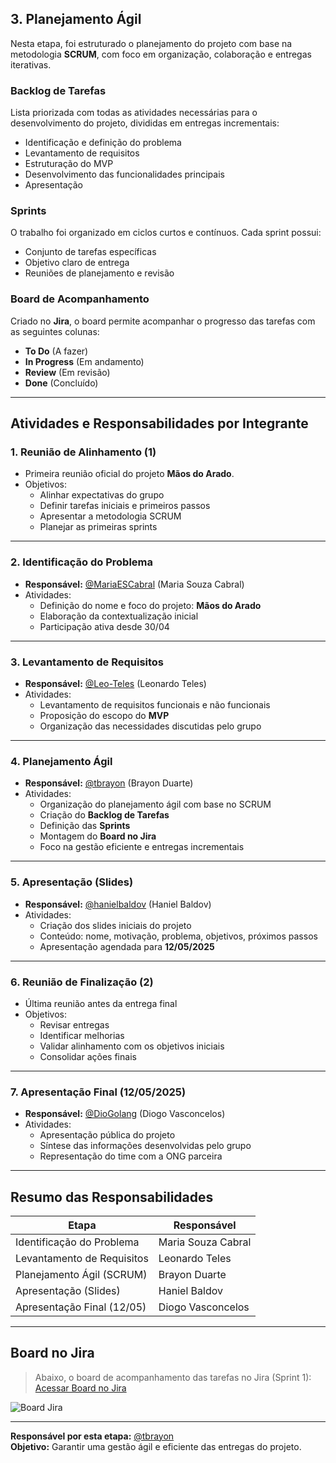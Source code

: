 ## 3. Planejamento Ágil

Nesta etapa, foi estruturado o planejamento do projeto com base na metodologia **SCRUM**, com foco em organização, colaboração e entregas iterativas.

### Backlog de Tarefas  
Lista priorizada com todas as atividades necessárias para o desenvolvimento do projeto, divididas em entregas incrementais:

- Identificação e definição do problema  
- Levantamento de requisitos  
- Estruturação do MVP  
- Desenvolvimento das funcionalidades principais  
- Apresentação  

### Sprints  
O trabalho foi organizado em ciclos curtos e contínuos. Cada sprint possui:

- Conjunto de tarefas específicas  
- Objetivo claro de entrega  
- Reuniões de planejamento e revisão  

### Board de Acompanhamento  
Criado no **Jira**, o board permite acompanhar o progresso das tarefas com as seguintes colunas:

- **To Do** (A fazer)  
- **In Progress** (Em andamento)  
- **Review** (Em revisão)  
- **Done** (Concluído)  

---

## Atividades e Responsabilidades por Integrante

### 1. Reunião de Alinhamento (1)
- Primeira reunião oficial do projeto **Mãos do Arado**.
- Objetivos:
  - Alinhar expectativas do grupo  
  - Definir tarefas iniciais e primeiros passos  
  - Apresentar a metodologia SCRUM  
  - Planejar as primeiras sprints  

---

### 2. Identificação do Problema
- **Responsável:** [@MariaESCabral](https://github.com/MariaESCabral) (Maria Souza Cabral)  
- Atividades:
  - Definição do nome e foco do projeto: **Mãos do Arado**  
  - Elaboração da contextualização inicial  
  - Participação ativa desde 30/04  

---

### 3. Levantamento de Requisitos
- **Responsável:** [@Leo-Teles](https://github.com/Leo-Teles) (Leonardo Teles)  
- Atividades:
  - Levantamento de requisitos funcionais e não funcionais  
  - Proposição do escopo do **MVP**  
  - Organização das necessidades discutidas pelo grupo  

---

### 4. Planejamento Ágil
- **Responsável:** [@tbrayon](https://github.com/tbrayon) (Brayon Duarte)  
- Atividades:
  - Organização do planejamento ágil com base no SCRUM  
  - Criação do **Backlog de Tarefas**  
  - Definição das **Sprints**  
  - Montagem do **Board no Jira**  
  - Foco na gestão eficiente e entregas incrementais  

---

### 5. Apresentação (Slides)
- **Responsável:** [@hanielbaldov](https://github.com/hanielbaldov) (Haniel Baldov)  
- Atividades:
  - Criação dos slides iniciais do projeto  
  - Conteúdo: nome, motivação, problema, objetivos, próximos passos  
  - Apresentação agendada para **12/05/2025**  

---

### 6. Reunião de Finalização (2)
- Última reunião antes da entrega final  
- Objetivos:
  - Revisar entregas  
  - Identificar melhorias  
  - Validar alinhamento com os objetivos iniciais  
  - Consolidar ações finais  

---

### 7. Apresentação Final (12/05/2025)
- **Responsável:** [@DioGolang](https://github.com/DioGolang) (Diogo Vasconcelos)  
- Atividades:
  - Apresentação pública do projeto  
  - Síntese das informações desenvolvidas pelo grupo  
  - Representação do time com a ONG parceira  

---

## Resumo das Responsabilidades

| Etapa                         | Responsável                     |
|------------------------------|---------------------------------|
| Identificação do Problema    | Maria Souza Cabral              |
| Levantamento de Requisitos   | Leonardo Teles                  |
| Planejamento Ágil (SCRUM)    | Brayon Duarte                   |
| Apresentação (Slides)        | Haniel Baldov                   |
| Apresentação Final (12/05)   | Diogo Vasconcelos               |

---

## Board no Jira

> Abaixo, o board de acompanhamento das tarefas no Jira (Sprint 1):  
> [Acessar Board no Jira](https://mbrayon03.atlassian.net/jira/software/projects/SCRUM/boards/1?sprintStarted=true&atlOrigin=eyJpIjoiN2M0MjZhMGQwNDhkNGM1OWJiMzIyMmQ0NTlkYjhjYzIiLCJwIjoiaiJ9)

![Board Jira](https://github.com/user-attachments/assets/223d44b8-7f1a-4f9e-b744-868b65453d94)

---

**Responsável por esta etapa:** [@tbrayon](https://github.com/tbrayon)  
**Objetivo:** Garantir uma gestão ágil e eficiente das entregas do projeto.
